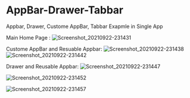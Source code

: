 # AppBar-Drawer-Tabbar 
 Appbar, Drawer, Custome AppBar, Tabbar Exapmle in Single App


Main Home Page :
![Screenshot_20210922-231431](https://user-images.githubusercontent.com/71213359/134395128-fb3d1bb9-0a9f-4dab-a76e-6438d938f9bb.png)


Custome AppBar and Resuable Appbar:
![Screenshot_20210922-231438](https://user-images.githubusercontent.com/71213359/134395208-3297bdbb-9593-4166-b136-b6748989b076.png) 
![Screenshot_20210922-231442](https://user-images.githubusercontent.com/71213359/134395272-c2b332a6-a326-4b54-acf0-0809a969a522.png)


Drawer and Reusable Appbar:
![Screenshot_20210922-231447](https://user-images.githubusercontent.com/71213359/134395373-24918f94-00b0-4a5c-9ec5-e94066a2291a.png)

![Screenshot_20210922-231452](https://user-images.githubusercontent.com/71213359/134395401-2740fda2-1f8d-45f9-ae20-523631885ac4.png)

![Screenshot_20210922-231457](https://user-images.githubusercontent.com/71213359/134395420-a6957610-b2e8-4ca8-a3e7-718631ce932e.png)
